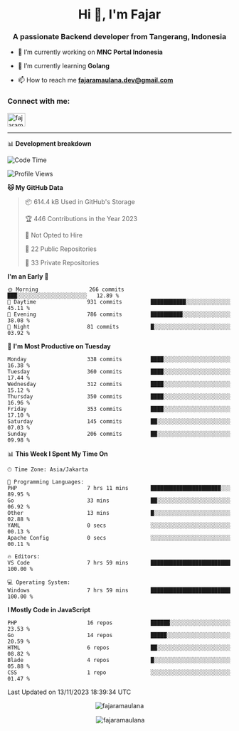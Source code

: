 <h1 align="center">Hi 👋, I'm Fajar</h1>
<h3 align="center">A passionate Backend developer from Tangerang, Indonesia</h3>

<!-- <p align="left"> <img src="https://komarev.com/ghpvc/?username=fajaramaulana&label=Profile%20views&color=0e75b6&style=flat" alt="fajaramaulana" /> </p> -->

- 🔭 I’m currently working on **MNC Portal Indonesia**

- 🌱 I’m currently learning **Golang**

- 📫 How to reach me **fajaramaulana.dev@gmail.com**

<h3 align="left">Connect with me:</h3>
<p align="left">
<a href="https://linkedin.com/in/fajar-agus-maulana-73533a180/" target="blank"><img align="center" src="https://raw.githubusercontent.com/rahuldkjain/github-profile-readme-generator/master/src/images/icons/Social/linked-in-alt.svg" alt="fajaramaulana" height="30" width="40" /></a>
</p>

-------

📊 **Development breakdown**
<!--START_SECTION:waka-->
![Code Time](http://img.shields.io/badge/Code%20Time-1%2C435%20hrs%2035%20mins-blue)

![Profile Views](http://img.shields.io/badge/Profile%20Views-0-blue)

**🐱 My GitHub Data** 

> 📦 614.4 kB Used in GitHub's Storage 
 > 
> 🏆 446 Contributions in the Year 2023
 > 
> 🚫 Not Opted to Hire
 > 
> 📜 22 Public Repositories 
 > 
> 🔑 33 Private Repositories 
 > 
**I'm an Early 🐤** 

```text
🌞 Morning                266 commits         ███░░░░░░░░░░░░░░░░░░░░░░   12.89 % 
🌆 Daytime                931 commits         ███████████░░░░░░░░░░░░░░   45.11 % 
🌃 Evening                786 commits         ██████████░░░░░░░░░░░░░░░   38.08 % 
🌙 Night                  81 commits          █░░░░░░░░░░░░░░░░░░░░░░░░   03.92 % 
```
📅 **I'm Most Productive on Tuesday** 

```text
Monday                   338 commits         ████░░░░░░░░░░░░░░░░░░░░░   16.38 % 
Tuesday                  360 commits         ████░░░░░░░░░░░░░░░░░░░░░   17.44 % 
Wednesday                312 commits         ████░░░░░░░░░░░░░░░░░░░░░   15.12 % 
Thursday                 350 commits         ████░░░░░░░░░░░░░░░░░░░░░   16.96 % 
Friday                   353 commits         ████░░░░░░░░░░░░░░░░░░░░░   17.10 % 
Saturday                 145 commits         ██░░░░░░░░░░░░░░░░░░░░░░░   07.03 % 
Sunday                   206 commits         ██░░░░░░░░░░░░░░░░░░░░░░░   09.98 % 
```


📊 **This Week I Spent My Time On** 

```text
🕑︎ Time Zone: Asia/Jakarta

💬 Programming Languages: 
PHP                      7 hrs 11 mins       ██████████████████████░░░   89.95 % 
Go                       33 mins             ██░░░░░░░░░░░░░░░░░░░░░░░   06.92 % 
Other                    13 mins             █░░░░░░░░░░░░░░░░░░░░░░░░   02.88 % 
YAML                     0 secs              ░░░░░░░░░░░░░░░░░░░░░░░░░   00.13 % 
Apache Config            0 secs              ░░░░░░░░░░░░░░░░░░░░░░░░░   00.11 % 

🔥 Editors: 
VS Code                  7 hrs 59 mins       █████████████████████████   100.00 % 

💻 Operating System: 
Windows                  7 hrs 59 mins       █████████████████████████   100.00 % 
```

**I Mostly Code in JavaScript** 

```text
PHP                      16 repos            ██████░░░░░░░░░░░░░░░░░░░   23.53 % 
Go                       14 repos            █████░░░░░░░░░░░░░░░░░░░░   20.59 % 
HTML                     6 repos             ██░░░░░░░░░░░░░░░░░░░░░░░   08.82 % 
Blade                    4 repos             █░░░░░░░░░░░░░░░░░░░░░░░░   05.88 % 
CSS                      1 repo              ░░░░░░░░░░░░░░░░░░░░░░░░░   01.47 % 
```




 Last Updated on 13/11/2023 18:39:34 UTC
<!--END_SECTION:waka-->
<p align="center"><img align="center" src="https://github-readme-stats.vercel.app/api/top-langs?username=fajaramaulana&show_icons=true&locale=en&layout=compact" alt="fajaramaulana" /></p>

<p align="center">&nbsp;<img align="center" src="https://github-readme-stats.vercel.app/api?username=fajaramaulana&show_icons=true&locale=en" alt="fajaramaulana" /></p>
